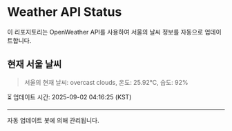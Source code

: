 
# Weather API Status

이 리포지토리는 OpenWeather API를 사용하여 서울의 날씨 정보를 자동으로 업데이트합니다.

## 현재 서울 날씨
> 서울의 현재 날씨: overcast clouds, 온도: 25.92°C, 습도: 92%

⏳ 업데이트 시간: 2025-09-02 04:16:25 (KST)

---
자동 업데이트 봇에 의해 관리됩니다.
